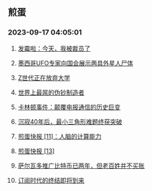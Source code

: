 ## 煎蛋 
### 2023-09-17 04:05:01

1. [发霉啦：今天，我被裁员了](http://jandan.net/p/114178)

2. [墨西哥UFO专家向国会展示两具外星人尸体](http://jandan.net/p/114204)

3. [Z世代正在放弃大学](http://jandan.net/p/114177)

4. [世界上最屌的伪钞制造者](http://jandan.net/p/114209)

5. [卡林顿事件：颠覆电报通信的历史巨变](http://jandan.net/p/114128)

6. [沉寂40年后，最小三角形难题终获突破](http://jandan.net/p/114160)

7. [煎蛋快报 [11]：人脑的计算能力](http://jandan.net/p/114183)

8. [煎蛋快报 [13]](http://jandan.net/p/114214)

9. [萨尔瓦多推广比特币已两年，但老百姓并不买账](http://jandan.net/p/114176)

10. [订阅时代的终结即将到来](http://jandan.net/p/114189)

